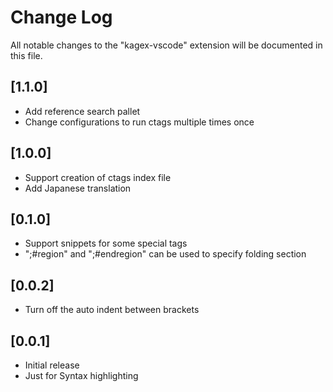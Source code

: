 # Change Log
All notable changes to the "kagex-vscode" extension will be documented in this file.

## [1.1.0]
- Add reference search pallet
- Change configurations to run ctags multiple times once


## [1.0.0]
- Support creation of ctags index file
- Add Japanese translation

## [0.1.0]
- Support snippets for some special tags
- ";#region" and ";#endregion" can be used to specify folding section

## [0.0.2]
- Turn off the auto indent between brackets

## [0.0.1]
- Initial release
- Just for Syntax highlighting
